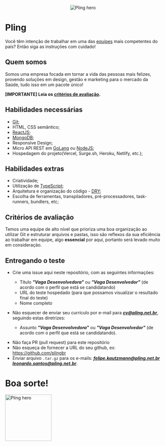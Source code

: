 <p align="center">
<img alt="Pling hero" src="https://media-exp1.licdn.com/dms/image/C4D16AQGzSs3H3Aixuw/profile-displaybackgroundimage-shrink_350_1400/0?e=1605139200&v=beta&t=lORTexlONdOharbt61MPyWErrGWRUSgEcmZligGZCGw">
</p>

# Pling

Você têm intenção de trabalhar em uma das <a target="_blank" href="https://www.pling.net.br/nosso-time">equipes</a> mais competentes do país? Então siga as instruções com cuidado!

## Quem somos
Somos uma empresa focada em tornar a vida das pessoas mais felizes, provendo soluções em design, gestão e marketing para o mercado da Saúde, tudo isso em um pacote único!

**[IMPORTANTE] Leia os [critérios de avaliação](#critérios-de-avaliação).**

## Habilidades necessárias
* [Git](https://git-scm.com/);
* HTML, CSS semântico;
* [ReactJS](https://reactjs.org/);
* [MongoDB](https://docs.mongodb.com/);
* Responsive Design;
* Micro API REST em [GoLang](https://golang.org/) ou [NodeJS](https://nodejs.org/);
* Hospedagem do projeto(Vercel, Surge.sh, Heroku, Netlify, etc.);

## Habilidades extras

* Criatividade;
* Utilização de [TypeScript](https://www.typescriptlang.org/);
* Arquitetura e organização do código - [DRY](https://webstandardssherpa.com/reviews/think-modularly);
* Escolha de ferramentas, transpiladores, pré-processadores, task-runners, bundlers, etc;

## Critérios de avaliação
Temos uma equipe de alto nível que prioriza uma boa organização ao utilizar Git e estruturar arquivos e pastas, isso são reflexos da sua eficiência ao trabalhar em equipe, algo **essencial** por aqui, portanto será levado muito em consideração.


## Entregando o teste

* Crie uma issue aqui neste repositório, com as seguintes informações:
  * Título _**"Vaga Desenvolvedora"**_ ou _**"Vaga Desenvolvedor"**_ (de acordo com o perfil que está se candidatando)
  * URL do teste hospedado (para que possamos visualizar o resultado final do teste)
  * Nome completo

* Não esquecer de enviar seu currículo por e-mail para _**cv@pling.net.br**_, seguindo estas diretrizes:
  * Assunto _**"Vaga Desenvolvedora"**_ ou _**"Vaga Desenvolvedor"**_ (de acordo com o perfil que está se candidatando).
  
- Não faça PR (pull request) para este repositório 
- Não esqueça de fornecer a URL do seu github, ex: https://github.com/plingbr
- Enviar arquivo `.tar.gz` para os e-mails: _**felipe.kautzmann@pling.net.br**_ _**leonardo.santos@pling.net.br**_.

# Boa sorte!

<a href="https://www.pling.net.br" target="_blank"><img width="150" alt="Pling hero" src="https://crors.org.br/wp-content/uploads/2019/08/pling-.png"/></a>

